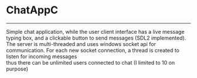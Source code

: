 # ChatAppC

<hr>

Simple chat application, while the user client interface has a live message typing box, and a clickable button to send messages (SDL2 implemented). <br> 
The server is multi-threaded and uses windows socket api for communication. For each new socket connection, a thread is created to listen for incoming messages <br> thus there can be unlimited users connected to chat (I limited to 10 on purpose)
